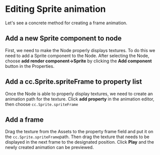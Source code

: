 # Editing Sprite animation

Let's see a concrete method for creating a frame animation.

## Add a new Sprite component to node

First, we need to make the Node properly displays textures. To do this we need to add a Sprite component to the Node.
After selecting the Node, choose __add render component->Sprite__ by clicking the **Add component** button in the Properties.

## Add a cc.Sprite.spriteFrame to property list

Once the Node is able to properly display textures, we need to create an animation path for the texture. Click __add property__ in the animation editor, then choose `cc.Sprite.spriteFrame`

## Add a frame

Drag the texture from the Assets to the property frame field and put it on the `cc.Sprite.spriteFrame`path. Then drag the texture that needs to be displayed in the
next frame to the designated position. Click __Play__ and the newly created animation
can be previewed.
